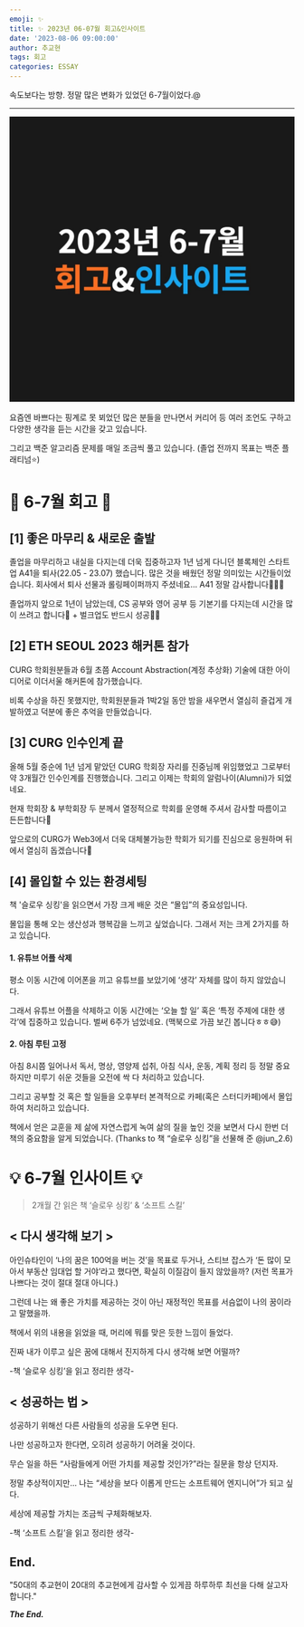 ```yaml
---
emoji: ✨
title: ✨ 2023년 06-07월 회고&인사이트
date: '2023-08-06 09:00:00'
author: 추교현
tags: 회고
categories: ESSAY
---
```


속도보다는 방향. 정말 많은 변화가 있었던 6-7월이었다.@

---

![23.0607.jpg](23.0607.jpg)

요즘엔 바쁘다는 핑계로 못 뵈었던 많은 분들을 만나면서 커리어 등 여러 조언도 구하고 다양한 생각을 듣는 시간을 갖고 있습니다.

그리고 백준 알고리즘 문제를 매일 조금씩 풀고 있습니다. (졸업 전까지 목표는 백준 플래티넘⭐️)

# 🔎 6-7월 회고 🔎

## [1] 좋은 마무리 & 새로운 출발

졸업을 마무리하고 내실을 다지는데 더욱 집중하고자 1년 넘게 다니던 블록체인 스타트업 A41을 퇴사(22.05 - 23.07) 했습니다. 많은 것을 배웠던 정말 의미있는 시간들이었습니다. 회사에서 퇴사 선물과 롤링페이퍼까지 주셨네요… A41 정말 감사합니다🙇🏻‍♂️

졸업까지 앞으로 1년이 남았는데, CS 공부와 영어 공부 등 기본기를 다지는데 시간을 많이 쓰려고 합니다🙂 + 벌크업도 반드시 성공💪🏼

## [2] ETH SEOUL 2023 해커톤 참가

CURG 학회원분들과 6월 초쯤 Account Abstraction(계정 추상화) 기술에 대한 아이디어로 이더서울 해커톤에 참가했습니다.

비록 수상을 하진 못했지만, 학회원분들과 1박2일 동안 밤을 새우면서 열심히 즐겁게 개발하였고 덕분에 좋은 추억을 만들었습니다.

## [3] CURG 인수인계 끝

올해 5월 중순에 1년 넘게 맡았던 CURG 학회장 자리를 진중님께 위임했었고 그로부터 약 3개월간 인수인계를 진행했습니다. 그리고 이제는 학회의 알럼나이(Alumni)가 되었네요.

현재 학회장 & 부학회장 두 분께서 열정적으로 학회를 운영해 주셔서 감사할 따름이고 든든합니다🙂

앞으로의 CURG가 Web3에서 더욱 대체불가능한 학회가 되기를 진심으로 응원하며 뒤에서 열심히 돕겠습니다🙌

## [4] 몰입할 수 있는 환경세팅

책 '슬로우 싱킹'을 읽으면서 가장 크게 배운 것은 “몰입”의 중요성입니다.

몰입을 통해 오는 생산성과 행복감을 느끼고 싶었습니다. 그래서 저는 크게 2가지를 하고 있습니다.

#### 1. 유튜브 어플 삭제

평소 이동 시간에 이어폰을 끼고 유튜브를 보았기에 ‘생각’ 자체를 많이 하지 않았습니다.

그래서 유튜브 어플을 삭제하고 이동 시간에는 ‘오늘 할 일’ 혹은 ‘특정 주제에 대한 생각’에 집중하고 있습니다. 벌써 6주가 넘었네요. (맥북으로 가끔 보긴 봅니다ㅎㅎ😅)

#### 2. 아침 루틴 고정

아침 8시쯤 일어나서 독서, 명상, 영양제 섭취, 아침 식사, 운동, 계획 정리 등 정말 중요하지만 미루기 쉬운 것들을 오전에 싹 다 처리하고 있습니다.

그리고 공부할 것 혹은 할 일들을 오후부터 본격적으로 카페(혹은 스터디카페)에서 몰입하여 처리하고 있습니다.

책에서 얻은 교훈을 제 삶에 자연스럽게 녹여 삶의 질을 높인 것을 보면서 다시 한번 더 책의 중요함을 알게 되었습니다. (Thanks to 책 “슬로우 싱킹”을 선물해 준 @jun_2.6)

# 💡 6-7월 인사이트 💡

> 2개월 간 읽은 책 ‘슬로우 싱킹’ & ‘소프트 스킬’

## < 다시 생각해 보기 >

아인슈타인이 ‘나의 꿈은 100억을 버는 것’을 목표로 두거나, 스티브 잡스가 ‘돈 많이 모아서 부동산 임대업 할 거야’라고 했다면, 확실히 이질감이 들지 않았을까? (저런 목표가 나쁘다는 것이 절대 절대 아니다.)

그런데 나는 왜 좋은 가치를 제공하는 것이 아닌 재정적인 목표를 서슴없이 나의 꿈이라고 말했을까.

책에서 위의 내용을 읽었을 때, 머리에 뭐를 맞은 듯한 느낌이 들었다.

진짜 내가 이루고 싶은 꿈에 대해서 진지하게 다시 생각해 보면 어떨까?

-책 ‘슬로우 싱킹’을 읽고 정리한 생각-

## < 성공하는 법 >

성공하기 위해선 다른 사람들의 성공을 도우면 된다.

나만 성공하고자 한다면, 오히려 성공하기 어려울 것이다.

무슨 일을 하든 “사람들에게 어떤 가치를 제공할 것인가?”라는 질문을 항상 던지자.

정말 추상적이지만… 나는 “세상을 보다 이롭게 만드는 소프트웨어 엔지니어”가 되고 싶다.

세상에 제공할 가치는 조금씩 구체화해보자.

-책 ‘소프트 스킬’을 읽고 정리한 생각-

## End.

"50대의 추교현이 20대의 추교현에게 감사할 수 있게끔 하루하루 최선을 다해 살고자 합니다."

**_The End._**
